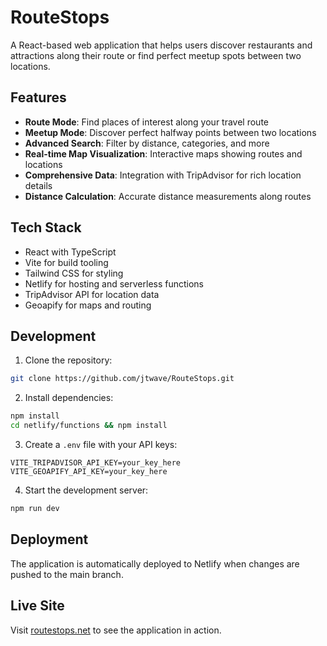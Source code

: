 # RouteStops

A React-based web application that helps users discover restaurants and attractions along their route or find perfect meetup spots between two locations.

## Features

- **Route Mode**: Find places of interest along your travel route
- **Meetup Mode**: Discover perfect halfway points between two locations
- **Advanced Search**: Filter by distance, categories, and more
- **Real-time Map Visualization**: Interactive maps showing routes and locations
- **Comprehensive Data**: Integration with TripAdvisor for rich location details
- **Distance Calculation**: Accurate distance measurements along routes

## Tech Stack

- React with TypeScript
- Vite for build tooling
- Tailwind CSS for styling
- Netlify for hosting and serverless functions
- TripAdvisor API for location data
- Geoapify for maps and routing

## Development

1. Clone the repository:
```bash
git clone https://github.com/jtwave/RouteStops.git
```

2. Install dependencies:
```bash
npm install
cd netlify/functions && npm install
```

3. Create a `.env` file with your API keys:
```
VITE_TRIPADVISOR_API_KEY=your_key_here
VITE_GEOAPIFY_API_KEY=your_key_here
```

4. Start the development server:
```bash
npm run dev
```

## Deployment

The application is automatically deployed to Netlify when changes are pushed to the main branch.

## Live Site

Visit [routestops.net](https://routestops.net) to see the application in action. 